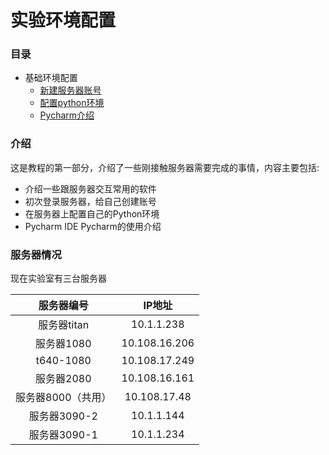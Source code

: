 # 实验环境配置

### 目录

* 基础环境配置
  * [新建服务器账号](page1-1.md)
  * [配置python环境](page1-2.md)
  * [Pycharm介绍](page1-3.md)

### 介绍

这是教程的第一部分，介绍了一些刚接触服务器需要完成的事情，内容主要包括:

- 介绍一些跟服务器交互常用的软件
- 初次登录服务器，给自己创建账号
- 在服务器上配置自己的Python环境
- Pycharm IDE Pycharm的使用介绍

### 服务器情况
现在实验室有三台服务器  

| 服务器编号 | IP地址 |
| :-----:| :------: | 
| 服务器titan | 10.1.1.238 | 
| 服务器1080 | 10.108.16.206  | 
| t640-1080 | 10.108.17.249 | 
| 服务器2080 | 10.108.16.161 |
| 服务器8000（共用）| 10.108.17.48 |
| 服务器3090-2 | 10.1.1.144 |
| 服务器3090-1 | 10.1.1.234 |
